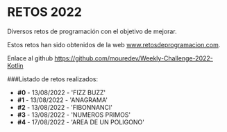 # RETOS 2022

Diversos retos de programación con el objetivo de mejorar.

Estos retos han sido obtenidos de la web www.retosdeprogramacion.com.

Enlace al github https://github.com/mouredev/Weekly-Challenge-2022-Kotlin

###Listado de retos realizados:
* **#0** - 13/08/2022 - 'FIZZ BUZZ'
* **#1** - 13/08/2022 - 'ANAGRAMA'
* **#2** - 13/08/2022 - 'FIBONNANCI'
* **#3** - 13/08/2022 - 'NUMEROS PRIMOS'
* **#4** - 17/08/2022 - 'AREA DE UN POLIGONO'



